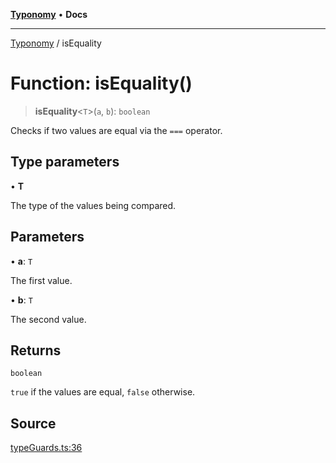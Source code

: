 [**Typonomy**](../README.md) • **Docs**

***

[Typonomy](../globals.md) / isEquality

# Function: isEquality()

> **isEquality**\<`T`\>(`a`, `b`): `boolean`

Checks if two values are equal via the `===` operator.

## Type parameters

• **T**

The type of the values being compared.

## Parameters

• **a**: `T`

The first value.

• **b**: `T`

The second value.

## Returns

`boolean`

`true` if the values are equal, `false` otherwise.

## Source

[typeGuards.ts:36](https://github.com/softcraft-development/typonomy/blob/862c1ddee53805e60a02ad4f6ec1cd71d6a929be/src/typeGuards.ts#L36)
